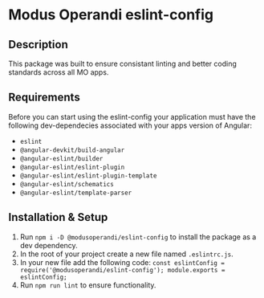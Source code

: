 # Modus Operandi eslint-config
## Description
This package was built to ensure consistant linting and better coding standards across all MO apps.

## Requirements
Before you can start using the eslint-config your application must have the following dev-dependecies associated with your apps version of Angular:
  - `eslint`
  - `@angular-devkit/build-angular`
  - `@angular-eslint/builder`
  - `@angular-eslint/eslint-plugin`
  - `@angular-eslint/eslint-plugin-template`
  - `@angular-eslint/schematics`
  - `@angular-eslint/template-parser`

## Installation & Setup
1. Run `npm i -D @modusoperandi/eslint-config` to install the package as a dev dependency.
2. In the root of your project create a new file named `.eslintrc.js`.
3. In your new file add the following code:
  <code>const eslintConfig = require('@modusoperandi/eslint-config');
    module.exports = eslintConfig;</code>
4. Run `npm run lint` to ensure functionality.